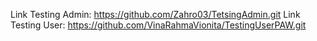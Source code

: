 Link Testing Admin: https://github.com/Zahro03/TetsingAdmin.git
Link Testing User: https://github.com/VinaRahmaVionita/TestingUserPAW.git
